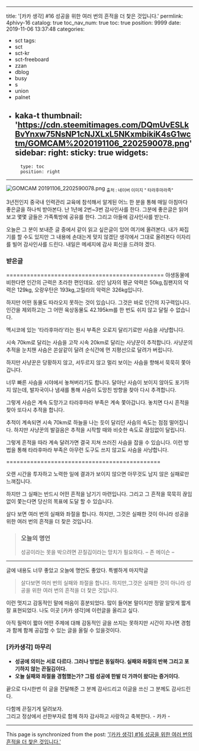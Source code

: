 
---
title: '[카카 생각] #16  성공을 위한 여러 번의 흔적을 더 찿은 것입니다.'
permlink: 4phivy-16
catalog: true
toc_nav_num: true
toc: true
position: 9999
date: 2019-11-06 13:37:48
categories:
- sct
tags:
- sct
- sct-kr
- sct-freeboard
- zzan
- dblog
- busy
- s
- union
- palnet
- kaka-t
thumbnail: 'https://cdn.steemitimages.com/DQmUvESLkBvYnxw75NsNP1cNJXLxL5NKxmbikiK4sG1wctm/GOMCAM%2020191106_2202590078.png'
sidebar:
    right:
        sticky: true
widgets:
    -
        type: toc
        position: right
---


![GOMCAM 20191106_2202590078.png](https://cdn.steemitimages.com/DQmUvESLkBvYnxw75NsNP1cNJXLxL5NKxmbikiK4sG1wctm/GOMCAM%2020191106_2202590078.png)
<sub>출처 : 네이버 이미지 " 타라후마라족"</sub>


3년전인지 중국내 인력관리 교육에 참석해서 알게된
어느 한 분을 통해 매일 아침마다 좋은글을 하나씩 
받아본다. 난 1년에 2번~3번 감사인사를 한다. 
그분에 좋은글은 읽어보고 몇몇 글들은 가족툭방에 
공유를 한다.  그리고 아들에 감사인사를 받는다.

오늘은 그 분이 보내준 글 중에서 같이 읽고 싶은글이
있어 여기에 올려본다. 
내가 짜집기를 할 수도 있지만 그 내용에 손대는게
맞지 않겠단 생각에서 그대로 올려본다
이자리를 빌어 감사인사를 드린다. 
내일은 메세지에 감사 회신을 드려야 겠다. 


### 받은글

==============================================
야생동물에 비한다면 인간의 근력은 초라한 편인데요.
성인 남자의 평균 악력은 50kg,침팬지의 악력은 129kg, 
오랑우탄은 193kg,고릴라의 악력은 326kg입니다.

하지만 어떤 동물도 따라오지 못하는 것이 있습니다.
그것은 바로 인간의 지구력입니다.
인간을 제외하고는 그 어떤 육상동물도 42.195km를 
한 번도 쉬지 않고 달릴 수 없습니다.

멕시코에 있는 '타라후마라'라는 원시 부족은
오로지 달리기로만 사슴을 사냥합니다.

시속 70km로 달리는 사슴을 고작 시속 20km로 달리는 
사냥꾼이 추적합니다.
사냥꾼의 추적을 눈치챈 사슴은 쏜살같이 달려 
순식간에 먼 지평선으로 달려가 버립니다.

하지만 사냥꾼은 당황하지 않고,
서두르지 않고 멀리 보이는 사슴을 향해서
묵묵히 쫓아갑니다.

너무 빠른 사슴을 시야에서 놓쳐버리기도 합니다.
달아난 사슴이 보이지 않아도 포기하지 않는데,
발자국이나 냄새를 통해 사슴이 도망친
방향을 찾아 다시 추격합니다.

그렇게 사슴은 계속 도망가고
타라후마라 부족은 계속 쫓아갑니다.
놓치면 다시 흔적을 찾아 또다시 추적을 합니다.

추적이 계속되면 시속 70km로 하늘을 나는 듯이
달리던 사슴의 속도는 점점 떨어집니다.
하지만 사냥꾼의 발걸음은 추적을 시작할 때와
비슷한 속도로 끊임없이 달립니다.

그렇게 흔적을 따라 계속 달려가면
결국 지쳐 쓰러진 사슴을 잡을 수 있습니다.
이런 방법을 통해 타라후마라 부족은 아무런 도구도 
쓰지 않고도 사슴을 사냥합니다.

=============================================

오랜 시간을 투자하고 노력한 일에 결과가 보이지 
않으면 아무것도 남지 않은 실패로만 느껴집니다.

하지만 그 실패는 반드시 어떤 흔적을 남기기 마련입니다.
그리고 그 흔적을 묵묵히 끊임없이 쫓는다면
당신의 목표에 도달 할 수 있습니다.

살다 보면 여러 번의 실패와 좌절을 합니다.
하지만, 그것은 실패한 것이 아니라
성공을 위한 여러 번의 흔적을 더 찾은 것입니다.


>### 오늘의 명언
>성공이라는 못을 박으려면
끈질김이라는 망치가 필요하다.
– 존 메이슨 –

-----

글에 내용도 너무 좋았고 오늘에 명언도 좋았다. 
특별하게 마지막글 
>살다보면 여러 번의 실패와 좌절을 합니다.
하지만,그것은 실패한 것이 아니라
성공을 위한 여러 번의  흔적을 더 찿은 것입니다.

이런 멋지고 감동적인 말에 마음이 흥분되었다. 
많이 들어본 말이지만 정말 알맞게 짧게 잘 표현되었다.
나도 이곳 [카카 생각]에 이런글을 올리고 싶다.

아직 필력이 짧아 어떤 주제에 대해 감동적인 글을
쓰지는 못하지만 시간이 지나면 경험과 함께 
함께 공감할 수 있는 글을 올릴 수 있을것이다.

### [카카생각] 마무리
- **성공에 의미는 서로 다르다. 그러나 방법은 동일하다.
   실패와 좌절의  반복 그리고  포기하지 않는 끈질김이다.**
- **오늘 실패와 좌절을 경험했는가? 
그럼 성공에 한발 더 가까이 왔다는 증거이다.**

끝으로 다시한번 이 글을  전달해준 그 분께 감사드리고
이글을 쓰신 그 분께도 감사드린다. 

다함께 끈질기게 달려보자.  
그리고 정상에서 선한부자로 함께 하자
감사하고 사랑하고 축복한다. - 카카 -

- - -

This page is synchronized from the post: ['[카카 생각] #16  성공을 위한 여러 번의 흔적을 더 찿은 것입니다.'](https://steemit.com/@kibumh/4phivy-16)
